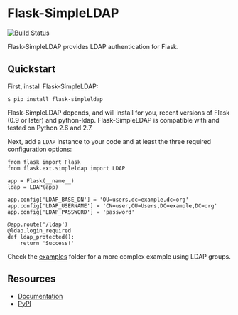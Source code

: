 Flask-SimpleLDAP
================

[![Build Status](https://travis-ci.org/admiralobvious/flask-simpleldap.png?branch=master)](https://travis-ci.org/admiralobvious/flask-simpleldap)

Flask-SimpleLDAP provides LDAP authentication for Flask.

Quickstart
----------

First, install Flask-SimpleLDAP:
    
    $ pip install flask-simpleldap
    
Flask-SimpleLDAP depends, and will install for you, recent versions of Flask
(0.9 or later) and python-ldap. Flask-SimpleLDAP is compatible
with and tested on Python 2.6 and 2.7.

Next, add a ``LDAP`` instance to your code and at least the three
required configuration options:

    from flask import Flask
    from flask.ext.simpleldap import LDAP

    app = Flask(__name__)
    ldap = LDAP(app)

    app.config['LDAP_BASE_DN'] = 'OU=users,dc=example,dc=org'
    app.config['LDAP_USERNAME'] = 'CN=user,OU=Users,DC=example,DC=org'
    app.config['LDAP_PASSWORD'] = 'password'

    @app.route('/ldap')
    @ldap.login_required
    def ldap_protected():
        return 'Success!'


Check the [examples](examples/) folder for a more complex example using LDAP groups.


Resources
---------

- [Documentation](http://flask-simpleldap.readthedocs.org/en/latest/)
- [PyPI](https://pypi.python.org/pypi/Flask-SimpleLDAP)
